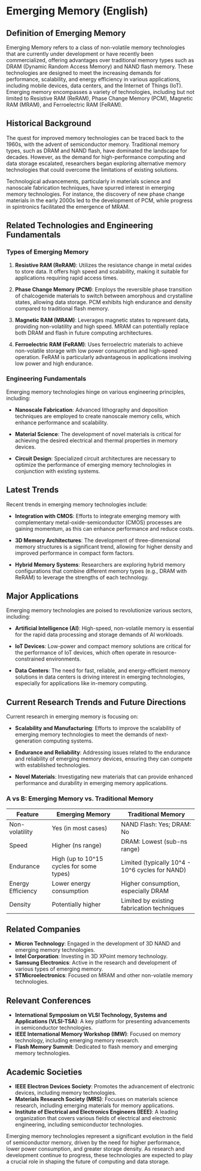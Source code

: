 # Emerging Memory (English)

## Definition of Emerging Memory

Emerging Memory refers to a class of non-volatile memory technologies that are currently under development or have recently been commercialized, offering advantages over traditional memory types such as DRAM (Dynamic Random Access Memory) and NAND flash memory. These technologies are designed to meet the increasing demands for performance, scalability, and energy efficiency in various applications, including mobile devices, data centers, and the Internet of Things (IoT). Emerging memory encompasses a variety of technologies, including but not limited to Resistive RAM (ReRAM), Phase Change Memory (PCM), Magnetic RAM (MRAM), and Ferroelectric RAM (FeRAM).

## Historical Background

The quest for improved memory technologies can be traced back to the 1960s, with the advent of semiconductor memory. Traditional memory types, such as DRAM and NAND flash, have dominated the landscape for decades. However, as the demand for high-performance computing and data storage escalated, researchers began exploring alternative memory technologies that could overcome the limitations of existing solutions.

Technological advancements, particularly in materials science and nanoscale fabrication techniques, have spurred interest in emerging memory technologies. For instance, the discovery of new phase change materials in the early 2000s led to the development of PCM, while progress in spintronics facilitated the emergence of MRAM.

## Related Technologies and Engineering Fundamentals

### Types of Emerging Memory

1. **Resistive RAM (ReRAM)**: Utilizes the resistance change in metal oxides to store data. It offers high speed and scalability, making it suitable for applications requiring rapid access times.

2. **Phase Change Memory (PCM)**: Employs the reversible phase transition of chalcogenide materials to switch between amorphous and crystalline states, allowing data storage. PCM exhibits high endurance and density compared to traditional flash memory.

3. **Magnetic RAM (MRAM)**: Leverages magnetic states to represent data, providing non-volatility and high speed. MRAM can potentially replace both DRAM and flash in future computing architectures.

4. **Ferroelectric RAM (FeRAM)**: Uses ferroelectric materials to achieve non-volatile storage with low power consumption and high-speed operation. FeRAM is particularly advantageous in applications involving low power and high endurance.

### Engineering Fundamentals

Emerging memory technologies hinge on various engineering principles, including:

- **Nanoscale Fabrication**: Advanced lithography and deposition techniques are employed to create nanoscale memory cells, which enhance performance and scalability.
  
- **Material Science**: The development of novel materials is critical for achieving the desired electrical and thermal properties in memory devices.

- **Circuit Design**: Specialized circuit architectures are necessary to optimize the performance of emerging memory technologies in conjunction with existing systems.

## Latest Trends

Recent trends in emerging memory technologies include:

- **Integration with CMOS**: Efforts to integrate emerging memory with complementary metal-oxide-semiconductor (CMOS) processes are gaining momentum, as this can enhance performance and reduce costs.

- **3D Memory Architectures**: The development of three-dimensional memory structures is a significant trend, allowing for higher density and improved performance in compact form factors.

- **Hybrid Memory Systems**: Researchers are exploring hybrid memory configurations that combine different memory types (e.g., DRAM with ReRAM) to leverage the strengths of each technology.

## Major Applications

Emerging memory technologies are poised to revolutionize various sectors, including:

- **Artificial Intelligence (AI)**: High-speed, non-volatile memory is essential for the rapid data processing and storage demands of AI workloads.

- **IoT Devices**: Low-power and compact memory solutions are critical for the performance of IoT devices, which often operate in resource-constrained environments.

- **Data Centers**: The need for fast, reliable, and energy-efficient memory solutions in data centers is driving interest in emerging technologies, especially for applications like in-memory computing.

## Current Research Trends and Future Directions

Current research in emerging memory is focusing on:

- **Scalability and Manufacturing**: Efforts to improve the scalability of emerging memory technologies to meet the demands of next-generation computing systems.

- **Endurance and Reliability**: Addressing issues related to the endurance and reliability of emerging memory devices, ensuring they can compete with established technologies.

- **Novel Materials**: Investigating new materials that can provide enhanced performance and durability in emerging memory applications.

### A vs B: Emerging Memory vs. Traditional Memory

| Feature                | Emerging Memory                             | Traditional Memory                     |
|-----------------------|-------------------------------------------|---------------------------------------|
| Non-volatility        | Yes (in most cases)                      | NAND Flash: Yes; DRAM: No             |
| Speed                 | Higher (ns range)                         | DRAM: Lowest (sub-ns range)          |
| Endurance             | High (up to 10^15 cycles for some types) | Limited (typically 10^4 - 10^6 cycles for NAND) |
| Energy Efficiency      | Lower energy consumption                  | Higher consumption, especially DRAM   |
| Density               | Potentially higher                        | Limited by existing fabrication techniques |

## Related Companies

- **Micron Technology**: Engaged in the development of 3D NAND and emerging memory technologies.
- **Intel Corporation**: Investing in 3D XPoint memory technology.
- **Samsung Electronics**: Active in the research and development of various types of emerging memory.
- **STMicroelectronics**: Focused on MRAM and other non-volatile memory technologies.

## Relevant Conferences

- **International Symposium on VLSI Technology, Systems and Applications (VLSI-TSA)**: A key platform for presenting advancements in semiconductor technologies.
- **IEEE International Memory Workshop (IMW)**: Focused on memory technology, including emerging memory research.
- **Flash Memory Summit**: Dedicated to flash memory and emerging memory technologies.

## Academic Societies

- **IEEE Electron Devices Society**: Promotes the advancement of electronic devices, including memory technologies.
- **Materials Research Society (MRS)**: Focuses on materials science research, including emerging materials for memory applications.
- **Institute of Electrical and Electronics Engineers (IEEE)**: A leading organization that covers various fields of electrical and electronic engineering, including semiconductor technologies.

Emerging memory technologies represent a significant evolution in the field of semiconductor memory, driven by the need for higher performance, lower power consumption, and greater storage density. As research and development continue to progress, these technologies are expected to play a crucial role in shaping the future of computing and data storage.